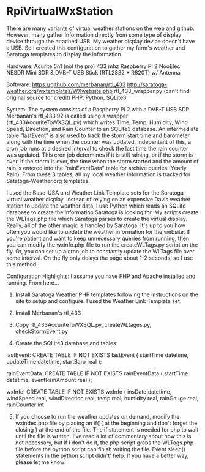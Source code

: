﻿# RpiVirtualWxStation

There are many variants of virtual weather stations on the web and github. However, many gather information directly from some type of display device through the attached USB.  My weather display device doesn't have a USB.  So I created this configuration to gather my farm's weather and Saratoga templates to display the information.    

Hardware:
Acurite 5n1 (not the pro) 433 mhz
Raspberry Pi 2
NooElec NESDR Mini SDR & DVB-T USB Stick (RTL2832 + R820T) w/ Antenna

Software:
https://github.com/merbanan/rtl_433
http://saratoga-weather.org/wxtemplates/WXwebsite.php
rtl_433_wrapper.py (can't find original source for credit) 
PHP, Python, SQLite3

System:
The system consists of a Raspberry Pi 2 with a DVB-T USB SDR.  Merbanan's rtl_433.92 is called using a wrapper (rtl_433AccuriteToWXSQL.py) which writes Time, Temp, Humidity, Wind Speed, Direction, and Rain Counter to an SQLite3 database.  An intermediate table “lastEvent” is also used to track the storm start time and barometer along with the time when the counter was updated.  Indepentant of this, a cron job runs at a desired interval to check the last time the rain counter was updated.  This cron job determines if it is still raining, or if the storm is over.  If the storm is over, the time when the storm started and the amount of rain is entered into the “rainEventData” table for archive queries (Yearly Rain). From these 3 tables, all my local weather information is tracked for Satatoga-Weather.org templates.  

I used the Base-USA and Weather Link Template sets for the Saratoga virtual weather display. Instead of relying on an expensive Davis weather station to update the weather data, I use Python which reads an SQLite database to create the information Saratoga is looking for.  My scripts create the WLTags.php file which Saratoga parses to create the virtual display.  Really, all of the other magic is handled by Saratoga.  It's up to you how often you would like to update the weather information for the website.  If you're patient and want to keep unnecessary queries from running, then you can modify the wxinfo.php file to run the createWLTags.py script on the fly. Or, you can set up a cron job to constantly update the WLTags file over some interval.  On the fly only delays the page about 1-2 seconds, so I use this method.  

Configuration Highlights:
I assume you have PHP and Apache installed and running.  From here...

1. Install Saratoga Weather PHP templates following the instructions on the site to setup and configure.  I used the Weather Link Template set.  

2. Install Merbanan's rtl_433 

3. Copy  rtl_433AccuriteToWXSQL.py, createWLtages.py, checkStormEvent.py

4. Create the SQLite3 database and tables:

lastEvent: 
   CREATE TABLE IF NOT EXISTS lastEvent (
       startTime               datetime,
       updateTime              datetime,
       startBaro               real
    );

rainEventData:
 CREATE TABLE IF NOT EXISTS rainEventData (
        startTime               datetime,
        eventRainAmount         real
   );

wxInfo: 
CREATE TABLE IF NOT EXISTS wxInfo (
        insDate                 datetime,
        windSpeed               real,
        windDirection           real,
        temp                    real,
        humidity                real,
        rainGauge               real,
        rainCounter             int



5. If you choose to run the weather updates on demand, modify the wxindex.php file by placing an if(){ at the beginning and don't forget the closing } at the end of the file.  The if statement is needed for php to wait until the file is written. I've read a lot of commentary about how this is not necessary, but if I don't do it, the php script grabs the WLTags.php file before the python script can finish writing the file.  Event sleep() statements in the python script didn't' help.  If you have a better way, please let me know!  

	<?php
	$result = exec('/path/to/createWLTags.py');
	if ($result){
		require_once("Settings.php");
		require_once("common.php");
		#############################################################
		$TITLE= $SITE['organ'] . " - Home";
		... 
		... 
		... 
		#####################################################################
		include("footer.php");
	}
